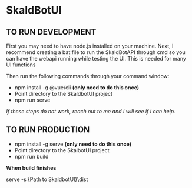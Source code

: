 # SkaldBotUI


## TO RUN DEVELOPMENT

First you may need to have node.js installed on your machine.
Next, I recommend creating a bat file to run the SkaldBotAPI through cmd so you can have the webapi running while testing the UI. This is needed for many UI functions

Then run the following commands through your command window:

* npm install -g @vue/cli **(only need to do this once)**
* Point directory to the SkaldbotUI project
* npm run serve

*If these steps do not work, reach out to me and I will see if I can help.*

## TO RUN PRODUCTION

* npm install -g serve **(only need to do this once)**
* Point directory to the SkalbotUI project
* npm run build

**When build finishes**

serve -s {Path to SkaldbotUI}\dist
